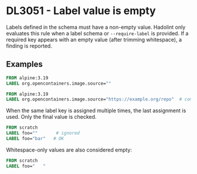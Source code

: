 # DL3051 - Label value is empty

Labels defined in the schema must have a non-empty value. Hadolint only
evaluates this rule when a label schema or `--require-label` is
provided. If a required key appears with an empty value (after trimming
whitespace), a finding is reported.

## Examples

```Dockerfile
FROM alpine:3.19
LABEL org.opencontainers.image.source=""
```

```Dockerfile
FROM alpine:3.19
LABEL org.opencontainers.image.source="https://example.org/repo"  # compliant
```

When the same label key is assigned multiple times, the last assignment
is used. Only the final value is checked.

```Dockerfile
FROM scratch
LABEL foo=""       # ignored
LABEL foo="bar"   # OK
```

Whitespace-only values are also considered empty:

```Dockerfile
FROM scratch
LABEL foo="   "
```
